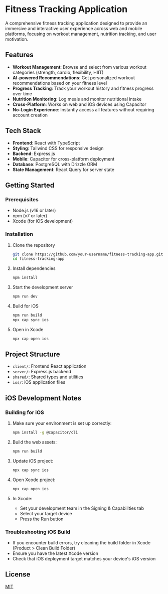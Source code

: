 # Fitness Tracking Application

A comprehensive fitness tracking application designed to provide an immersive and interactive user experience across web and mobile platforms, focusing on workout management, nutrition tracking, and user motivation.

## Features

- **Workout Management**: Browse and select from various workout categories (strength, cardio, flexibility, HIIT)
- **AI-powered Recommendations**: Get personalized workout recommendations based on your fitness level
- **Progress Tracking**: Track your workout history and fitness progress over time
- **Nutrition Monitoring**: Log meals and monitor nutritional intake
- **Cross-Platform**: Works on web and iOS devices using Capacitor
- **No-Login Experience**: Instantly access all features without requiring account creation

## Tech Stack

- **Frontend**: React with TypeScript
- **Styling**: Tailwind CSS for responsive design
- **Backend**: Express.js
- **Mobile**: Capacitor for cross-platform deployment
- **Database**: PostgreSQL with Drizzle ORM
- **State Management**: React Query for server state

## Getting Started

### Prerequisites

- Node.js (v16 or later)
- npm (v7 or later)
- Xcode (for iOS development)

### Installation

1. Clone the repository
   ```bash
   git clone https://github.com/your-username/fitness-tracking-app.git
   cd fitness-tracking-app
   ```

2. Install dependencies
   ```bash
   npm install
   ```

3. Start the development server
   ```bash
   npm run dev
   ```

4. Build for iOS
   ```bash
   npm run build
   npx cap sync ios
   ```

5. Open in Xcode
   ```bash
   npx cap open ios
   ```

## Project Structure

- `client/`: Frontend React application
- `server/`: Express.js backend
- `shared/`: Shared types and utilities
- `ios/`: iOS application files

## iOS Development Notes

### Building for iOS

1. Make sure your environment is set up correctly:
   ```bash
   npm install -g @capacitor/cli
   ```

2. Build the web assets:
   ```bash
   npm run build
   ```

3. Update iOS project:
   ```bash
   npx cap sync ios
   ```

4. Open Xcode project:
   ```bash
   npx cap open ios
   ```

5. In Xcode:
   - Set your development team in the Signing & Capabilities tab
   - Select your target device
   - Press the Run button

### Troubleshooting iOS Build

- If you encounter build errors, try cleaning the build folder in Xcode (Product > Clean Build Folder)
- Ensure you have the latest Xcode version
- Check that iOS deployment target matches your device's iOS version

## License

[MIT](LICENSE)